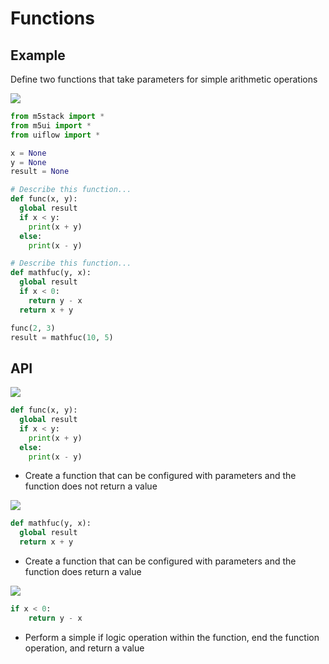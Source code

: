 # Functions

## Example

Define two functions that take parameters for simple arithmetic operations

<img class="blockly_svg" src="https://m5stack.oss-cn-shenzhen.aliyuncs.com/resource/docs/static/assets/img/uiflow/blockly/generic/Functions/uiflow_block_example.svg"> 

```python
from m5stack import *
from m5ui import *
from uiflow import *

x = None
y = None
result = None

# Describe this function...
def func(x, y):
  global result
  if x < y:
    print(x + y)
  else:
    print(x - y)

# Describe this function...
def mathfuc(y, x):
  global result
  if x < 0:
    return y - x
  return x + y

func(2, 3)
result = mathfuc(10, 5)
```

## API

<img class="blockly_svg" src="https://m5stack.oss-cn-shenzhen.aliyuncs.com/resource/docs/static/assets/img/uiflow/blockly/generic/Functions/uiflow_block_procedures_defnoreturn.svg"> 

```python
def func(x, y):
  global result
  if x < y:
    print(x + y)
  else:
    print(x - y)
```

- Create a function that can be configured with parameters and the function does not return a value

<img class="blockly_svg" src="https://m5stack.oss-cn-shenzhen.aliyuncs.com/resource/docs/static/assets/img/uiflow/blockly/generic/Functions/uiflow_block_procedures_defreturn.svg"> 

```python
def mathfuc(y, x):
  global result
  return x + y
```

- Create a function that can be configured with parameters and the function does return a value

<img class="blockly_svg" src="https://m5stack.oss-cn-shenzhen.aliyuncs.com/resource/docs/static/assets/img/uiflow/blockly/generic/Functions/uiflow_block_procedures_ifreturn.svg"> 

```python
if x < 0:
    return y - x
```

- Perform a simple if logic operation within the function, end the function operation, and return a value
